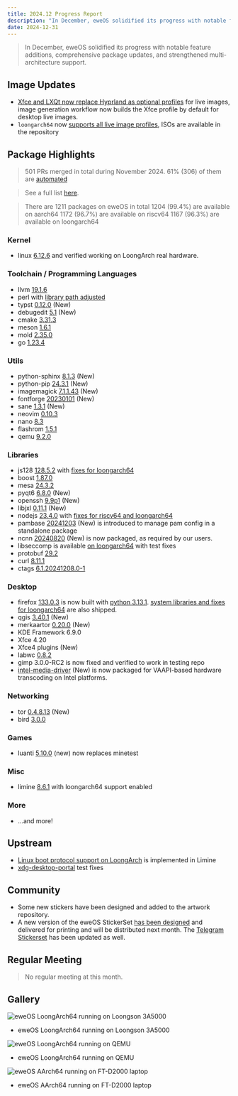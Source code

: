 ```yaml
---
title: 2024.12 Progress Report
description: "In December, eweOS solidified its progress with notable feature additions, comprehensive package updates, and strengthened multi-architecture support."
date: 2024-12-31
---
```


> In December, eweOS solidified its progress with notable feature additions, comprehensive package updates, and strengthened multi-architecture support.

## Image Updates

- [Xfce and LXQt now replace Hyprland as optional profiles](https://github.com/eweOS/iso/commit/47398f27b1bb20f0db90bc724fec6f0f2bbe909b) for live images, image generation workflow now builds the Xfce profile by default for desktop live images.
- `loongarch64` now [supports all live image profiles](https://github.com/eweOS/iso/commit/eac7a01125b20ee76fda372e7751aa91731150ba), ISOs are available in the repository

## Package Highlights

> 501 PRs merged in total during November 2024. 
> 61% (306) of them are [automated](https://github.com/eweOS/packages/pulls?q=is:pr+merged:2024-12-01..2024-12-31+label%3Aautomated)

> See a full list [here](https://github.com/eweOS/packages/pulls?q=is:pr+merged:2024-12-01..2024-12-31+).

> There are 1211 packages on eweOS in total
> 1204 (99.4%) are available on aarch64
> 1172 (96.7%) are available on riscv64
> 1167 (96.3%) are available on loongarch64

### Kernel

- linux [6.12.6](https://github.com/eweOS/packages/commit/efd92dcd83323c995a96e042bad4787384b27da7) and verified working on LoongArch real hardware.

### Toolchain / Programming Languages

- llvm [19.1.6](https://github.com/eweOS/packages/commit/2346175258d1f83ee013b36b681a6d9d8e4c7a00)
- perl with [library path adjusted](https://github.com/eweOS/packages/commit/0465a2694ae8e5db4040eb4d0c59e3b776abfce9)
- typst [0.12.0](https://github.com/eweOS/packages/commit/62e8cee92f13b63bc0fb931f34539f7ebf8a822f) (New)
- debugedit [5.1](https://github.com/eweOS/packages/commit/f233639feee1050a7e57219983721f3a67026276) (New)
- cmake [3.31.3](https://github.com/eweOS/packages/commit/d89ada831df0e41c91b2107a87fce76319dd8570)
- meson [1.6.1](https://github.com/eweOS/packages/commit/5975e8fae38895c386a80354e081992497d0791b)
- mold [2.35.0](https://github.com/eweOS/packages/commit/c7d1c257ab5b079d887f9909e13230d412c92d55)
- go [1.23.4](https://github.com/eweOS/packages/commit/45e9ed7ec4d59b26d6735cb38300020873805ac2)

### Utils

- python-sphinx [8.1.3](https://github.com/eweOS/packages/commit/0ce8d7fb9c566cebac7829a052db4e1320299db8) (New)
- python-pip [24.3.1](https://github.com/eweOS/packages/commit/52efe7ff9ef8174ece618cbc42637e9cf45a34c7) (New)
- imagemagick [7.1.1.43](https://github.com/eweOS/packages/commit/45db4d6393b5c08d4f724ea0f2b50826dddb3c4e) (New)
- fontforge [20230101](https://github.com/eweOS/packages/commit/10d6d95a5d231c95ef3abcb663b7c7e8a7ba11aa) (New)
- sane [1.3.1](https://github.com/eweOS/packages/pull/2486) (New)
- neovim [0.10.3](https://github.com/eweOS/packages/commit/d64b3ab5e50345c6dc0278283db9a97847589f55)
- nano [8.3](https://github.com/eweOS/packages/commit/87fdebbd5fa86a1c7f577cf52097698f34d19340)
- flashrom [1.5.1](https://github.com/eweOS/packages/commit/6f84bbb99dc418914493fba706ad72958214cae6)
- qemu [9.2.0](https://github.com/eweOS/packages/commit/23376356df49a17cdc079b624e108f77efbc274d)

### Libraries

- js128 [128.5.2](https://github.com/eweOS/packages/commit/d01bc0662d19bee5281f4f560ca73374bcc2a8b8) with [fixes for loongarch64](https://github.com/eweOS/packages/commit/6fb878716d3523fe00c9a6e90ef2910ba017bb58)
- boost [1.87.0](https://github.com/eweOS/packages/commit/2c68aef4c371c0c2a27280be6ed1de8c21f14a34)
- mesa [24.3.2](https://github.com/eweOS/packages/commit/af67cbcafad4428bc3e6ea1a3e2163f9b90aa6ac)
- pyqt6 [6.8.0](https://github.com/eweOS/packages/commit/4e2838ed2198c525789a44d98aa360361d6373b1) (New)
- openssh [9.9p1](https://github.com/eweOS/packages/commit/6e17bcc9b3ae40a0fc783506450ff6cbc0bd95b8) (New)
- libjxl [0.11.1](https://github.com/eweOS/packages/commit/88855583797f578ab506a3b845348f61cef4db93) (New)
- nodejs [23.4.0](https://github.com/eweOS/packages/commit/b411d279508fbad4064bd186c8d4063a375323eb) with [fixes for riscv64 and loongarch64](https://github.com/eweOS/packages/commit/0498fe5d0067ff875d2b9fe1e4842ca1dc47d255)
- pambase [20241203](https://github.com/eweOS/packages/commit/e57c0d8e72fc1200769833c9a31a9c2ad755d566) (New) is introduced to manage pam config in a standalone package
- ncnn [20240820](https://github.com/eweOS/packages/commit/8232b67dd50a3a2892e70f71bded5f88981effbf) (New) is now packaged, as required by our users.
- libseccomp is available [on loongarch64](https://github.com/eweOS/packages/commit/8dc1c39e394de7fdf8c5fc8e7a82facfb078c2ff) with test fixes
- protobuf [29.2](https://github.com/eweOS/packages/commit/91f6168f939b71aeb1568241c77adbc99d7bb4f2)
- curl [8.11.1](https://github.com/eweOS/packages/commit/29f0d6a92d6e14ce60038c5ce78535e4e6696a18)
- ctags [6.1.20241208.0-1](https://github.com/eweOS/packages/commit/1069e69d8f85280c8bcb3925283b6fdc6050942c)

### Desktop

- firefox [133.0.3](https://github.com/eweOS/packages/commit/7b028d1eed606dc58c2f58b23b6f2633b95801d5) is now built with [python 3.13.1](https://github.com/eweOS/packages/commit/224a26c1ad086b58dd08dc1f4009adb71dca9d85). [system libraries and fixes for loongarch64](https://github.com/eweOS/packages/commit/2af26d77aa575f138f433cd28e1f4dfe42ac7812) are also shipped.
- qgis [3.40.1](https://github.com/eweOS/packages/commit/90b7ea340a93d55563d7d7a0fc3bed212f085214) (New)
- merkaartor [0.20.0](https://github.com/eweOS/packages/commit/48e8e471534a8d48020a63e6208622ed4c5ffb49) (New)
- KDE Framework 6.9.0
- Xfce 4.20
- Xfce4 plugins (New)
- labwc [0.8.2](https://github.com/eweOS/packages/commit/dc79eb7c38ac75aaa9f527ac806164606d684e1f)
- gimp 3.0.0-RC2 is now fixed and verified to work in testing repo
- [intel-media-driver](https://github.com/eweOS/packages/commit/4c49c1c98cfca100589b82251e5b526b1583dda5) (New) is now packaged for VAAPI-based hardware transcoding on Intel platforms.

### Networking

- tor [0.4.8.13](https://github.com/eweOS/packages/commit/0b40f6a17c40d8e7969091d99b2ccd46546132b9) (New)
- bird [3.0.0](https://github.com/eweOS/packages/commit/dd28d2923b087fb8b0b6d8a44f7d5e64fe231533)

### Games

- luanti [5.10.0](https://github.com/eweOS/packages/commit/cb41ce82fc1d47f7be6d2687a67187db83c096da) (new) now replaces minetest

### Misc

- limine [8.6.1](https://github.com/eweOS/packages/commit/705b462dacf7b4d004ad3697d61e6dfd8b1a41be) with loongarch64 support enabled

### More

- ...and more!

## Upstream

- [Linux boot protocol support on LoongArch](https://github.com/limine-bootloader/limine/pull/439) is implemented in Limine
- [xdg-desktop-portal](https://github.com/flatpak/xdg-desktop-portal/pull/1550) test fixes


## Community

- Some new stickers have been designed and added to the artwork repository.
- A new version of the eweOS StickerSet [has been designed](https://github.com/eweOS/artwork/commit/e319034b7cc39fe28c771d09379ff32da3609507) and delivered for printing and will be distributed next month. The [Telegram Stickerset](https://t.me/addstickers/eweos_stickers) has been updated as well.

## Regular Meeting

> No regular meeting at this month.

## Gallery

![eweOS LoongArch64 running on Loongson 3A5000](/content-img/202412-progress-report/loongarch.jpg)
- eweOS LoongArch64 running on Loongson 3A5000

![eweOS LoongArch64 running on QEMU](/content-img/202412-progress-report/loongarch-vm.jpg)
- eweOS LoongArch64 running on QEMU

![eweOS AArch64 running on FT-D2000 laptop](/content-img/202412-progress-report/d2000.png)
- eweOS AArch64 running on FT-D2000 laptop
